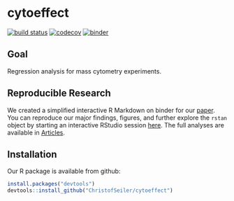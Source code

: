 # cytoeffect

<!-- badges: start -->

[![build status](https://travis-ci.com/ChristofSeiler/cytoeffect.svg?branch=master)](https://travis-ci.com/ChristofSeiler/cytoeffect)
[![codecov](https://codecov.io/gh/ChristofSeiler/cytoeffect/branch/master/graph/badge.svg)](https://codecov.io/gh/ChristofSeiler/cytoeffect)
[![binder](http://mybinder.org/badge_logo.svg)](https://mybinder.org/v2/gh/ChristofSeiler/cytoeffect_binder/master?urlpath=rstudio)

<!-- badges: end -->

## Goal

Regression analysis for mass cytometry experiments.

## Reproducible Research 

We created a simplified interactive R Markdown on binder for our [paper](https://arxiv.org/abs/1903.07976). You can reproduce our major findings, figures, and further explore the `rstan` object by starting an interactive RStudio session [here](https://mybinder.org/v2/gh/ChristofSeiler/cytoeffect_binder/master?urlpath=rstudio). The full analyses are available in [Articles](http://christofseiler.github.io/cytoeffect/articles/).

## Installation

Our R package is available from github:

``` r
install.packages("devtools")
devtools::install_github("ChristofSeiler/cytoeffect")
```

